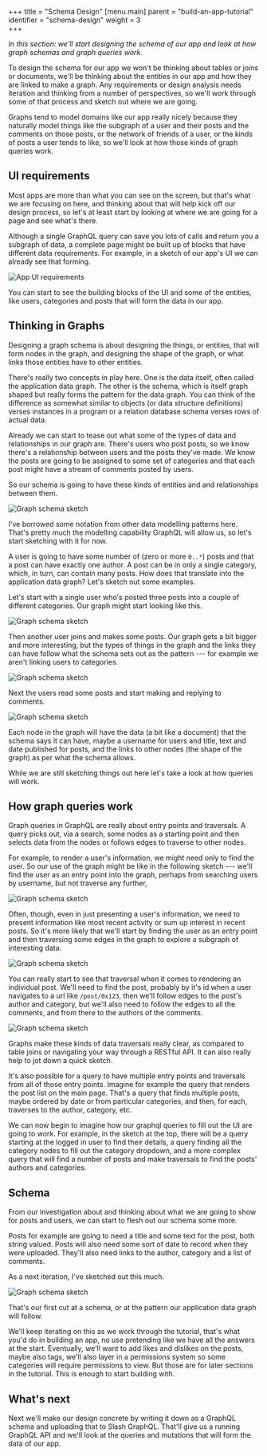 +++
title = "Schema Design"
[menu.main]
    parent = "build-an-app-tutorial"
    identifier = "schema-design"
    weight = 3   
+++

*In this section: we'll start designing the schema of our app and look at how graph schemas and graph queries work.*

To design the schema for our app we won't be thinking about tables or joins or documents, we'll be thinking about the entities in our app and how they are linked to make a graph.  Any requirements or design analysis needs iteration and thinking from a number of perspectives, so we'll work through some of that process and sketch out where we are going.

Graphs tend to model domains like our app really nicely because they naturally model things like the subgraph of a user and their posts and the comments on those posts, or the network of friends of a user, or the kinds of posts a user tends to like, so we'll look at how those kinds of graph queries work.

## UI requirements

Most apps are more than what you can see on the screen, but that's what we are focusing on here, and thinking about that will help kick off our design process, so let's at least start by looking at where we are going for a page and see what's there.

Although a single GraphQL query can save you lots of calls and return you a subgraph of data, a complete page might be built up of blocks that have different data requirements.  For example, in a sketch of our app's UI we can already see that forming.

![App UI requirements](/images/graphql/tutorial/discuss/UI-components.gif)

You can start to see the building blocks of the UI and some of the entities, like users, categories and posts that will form the data in our app.

## Thinking in Graphs

Designing a graph schema is about designing the things, or entities, that will form nodes in the graph, and designing the shape of the graph, or what links those entities have to other entities.

There's really two concepts in play here.  One is the data itself, often called the application data graph.  The other is the schema, which is itself graph shaped but really forms the pattern for the data graph.  You can think of the difference as somewhat similar to objects (or data structure definitions) verses instances in a program or a relation database schema verses rows of actual data.

Already we can start to tease out what some of the types of data and relationships in our graph are.  There's users who post posts, so we know there's a relationship between users and the posts they've made.  We know the posts are going to be assigned to some set of categories and that each post might have a stream of comments posted by users.

So our schema is going to have these kinds of entities and and relationships between them.

![Graph schema sketch](/images/graphql/tutorial/discuss/schema-inital-sketch.png)

I've borrowed some notation from other data modelling patterns here.  That's pretty much the modelling capability GraphQL will allow us, so let's start sketching with it for now.

A user is going to have some number of (zero or more `0..*`) posts and that a post can have exactly one author.  A post can be in only a single category, which, in turn, can contain many posts.  How does that translate into the application data graph?  Let's sketch out some examples.

Let's start with a single user who's posted three posts into a couple of different categories.  Our graph might start looking like this.

![Graph schema sketch](/images/graphql/tutorial/discuss/first-posts-in-graph.png)

Then another user joins and makes some posts.  Our graph gets a bit bigger and more interesting, but the types of things in the graph and the links they can have follow what the schema sets out as the pattern --- for example we aren't linking users to categories.

![Graph schema sketch](/images/graphql/tutorial/discuss/user2-posts-in-graph.png)

Next the users read some posts and start making and replying to comments.

![Graph schema sketch](/images/graphql/tutorial/discuss/comments-in-graph.png)

Each node in the graph will have the data (a bit like a document) that the schema says it can have, maybe a username for users and title, text and date published for posts, and the links to other nodes (the shape of the graph) as per what the schema allows.  

While we are still sketching things out here let's take a look at how queries will work.

## How graph queries work

Graph queries in GraphQL are really about entry points and traversals.  A query picks out, via a search, some nodes as a starting point and then selects data from the nodes or follows edges to traverse to other nodes.

For example, to render a user's information, we might need only to find the user.  So our use of the graph might be like in the following sketch --- we'll find the user as an entry point into the graph, perhaps from searching users by username, but not traverse any further, 

![Graph schema sketch](/images/graphql/tutorial/discuss/user1-search-in-graph.png)

Often, though, even in just presenting a user's information, we need to present information like most recent activity or sum up interest in recent posts.  So it's more likely that we'll start by finding the user as an entry point and then traversing some edges in the graph to explore a subgraph of interesting data.

![Graph schema sketch](/images/graphql/tutorial/discuss/user1-post-search-in-graph.png)

You can really start to see that traversal when it comes to rendering an individual post.  We'll need to find the post, probably by it's id when a user navigates to a url like `/post/0x123`, then we'll follow edges to the post's author and category, but we'll also need to follow the edges to all the comments, and from there to the authors of the comments.

![Graph schema sketch](/images/graphql/tutorial/discuss/post2-search-in-graph.png)

Graphs make these kinds of data traversals really clear, as compared to table joins or navigating your way through a RESTful API.  It can also really help to jot down a quick sketch.

It's also possible for a query to have multiple entry points and traversals from all of those entry points.  Imagine for example the query that renders the post list on the main page.  That's a query that finds multiple posts, maybe ordered by date or from particular categories, and then, for each, traverses to the author, category, etc.

We can now begin to imagine how our graphql queries to fill out the UI are going to work.  For example, in the sketch at the top, there will be a query starting at the logged in user to find their details, a query finding all the category nodes to fill out the category dropdown, and a more complex query that will find a number of posts and make traversals to find the posts' authors and categories.

## Schema

From our investigation about and thinking about what we are going to show for posts and users, we can start to flesh out our schema some more.

Posts for example are going to need a title and some text for the post, both string valued.  Posts will also need some sort of date to record when they were uploaded.  They'll also need links to the author, category and a list of comments.

As a next iteration, I've sketched out this much.

![Graph schema sketch](/images/graphql/tutorial/discuss/schema-sketch.png)

That's our first cut at a schema, or at the pattern our application data graph will follow.

We'll keep iterating on this as we work through the tutorial, that's what you'd do in building an app, no use pretending like we have all the answers at the start.  Eventually, we'll want to add likes and dislikes on the posts, maybe also tags, we'll also layer in a permissions system so some categories will require permissions to view.  But those are for later sections in the tutorial. This is enough to start building with.

## What's next

Next we'll make our design concrete by writing it down as a GraphQL schema and uploading that to Slash GraphQL.  That'll give us a running GraphQL API and we'll look at the queries and mutations that will form the data of our app.